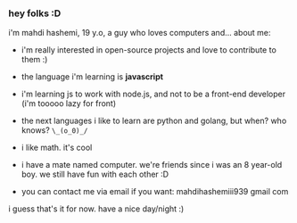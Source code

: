 ### hey folks :D

i'm mahdi hashemi, 19 y.o, a guy who loves computers and... about me:

- i'm really interested in open-source projects and love to contribute to them :)

- the language i'm learning is **javascript**

- i'm learning js to work with node.js, and not to be a front-end developer (i'm tooooo lazy for front)

- the next languages i like to learn are python and golang, but when? who knows? `\_(o_0)_/`

- i like math. it's cool

- i have a mate named computer. we're friends since i was an 8 year-old boy. we still have fun with each other :D

- you can contact me via email if you want: mahdihashemiii939 gmail com

i guess that's it for now. have a nice day/night :)
